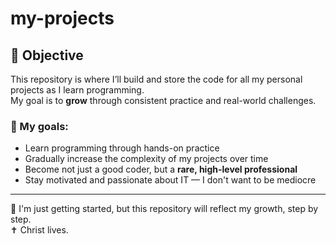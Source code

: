# my-projects

## 📌 Objective

This repository is where I’ll build and store the code for all my personal projects as I learn programming.  
My goal is to **grow** through consistent practice and real-world challenges.

### 🎯 My goals:
- Learn programming through hands-on practice  
- Gradually increase the complexity of my projects over time  
- Become not just a good coder, but a **rare, high-level professional**  
- Stay motivated and passionate about IT — I don't want to be mediocre  

---

🚀 I'm just getting started, but this repository will reflect my growth, step by step.  
✝️ Christ lives.
